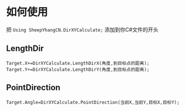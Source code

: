 # 如何使用
把 ```Using SheepYhangCN.DirXYCalculate;``` 添加到你C#文件的开头

## LengthDir
```Target.X+=DirXYCalculate.LengthDirX(角度,到目标点的距离);```<br>
```Target.Y+=DirXYCalculate.LengthDirY(角度,到目标点的距离);```

## PointDirection
```Target.Angle=DirXYCalculate.PointDirection(当前X,当前Y,目标X,目标Y);```